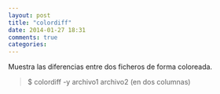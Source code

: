 ```yaml
---
layout: post
title: "colordiff"
date: 2014-01-27 18:31
comments: true
categories: 
---
```

Muestra las diferencias entre dos ficheros de forma coloreada.

>$ colordiff -y archivo1 archivo2  (en dos columnas)

